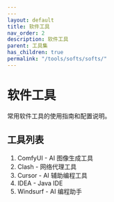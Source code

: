 ```yaml
---
---
layout: default
title: 软件工具
nav_order: 2
description: 软件工具
parent: 工具集
has_children: true
permalink: "/tools/softs/softs/"
---
```


# 软件工具

常用软件工具的使用指南和配置说明。

## 工具列表

1. ComfyUI - AI 图像生成工具
2. Clash - 网络代理工具
3. Cursor - AI 辅助编程工具
4. IDEA - Java IDE
5. Windsurf - AI 编程助手
